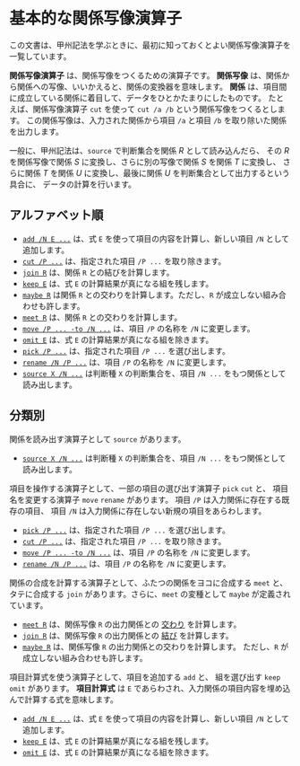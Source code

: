 # 基本的な関係写像演算子

この文書は、甲州記法を学ぶときに、最初に知っておくとよい関係写像演算子を一覧しています。

**関係写像演算子** は、関係写像をつくるための演算子です。
**関係写像** は、関係から関係への写像、いいかえると、関係の変換器を意味します。
**関係** は、項目間に成立している関係に着目して、データをひとかたまりにしたものです。
たとえば、関係写像演算子 `cut` を使って `cut /a /b` という関係写像をつくるとします。
この関係写像は、入力された関係から項目 `/a` と項目 `/b` を取り除いた関係を出力します。

一般に、甲州記法は、`source` で判断集合を関係 _R_ として読み込んだら、
その _R_ を関係写像で関係 _S_ に変換し、さらに別の写像で関係 _S_ を関係 _T_ に変換し、
さらに関係 _T_ を関係 _U_ に変換し、最後に関係 _U_ を判断集合として出力するという具合に、
データの計算を行います。


## アルファベット順

 - [`add /N E ...`] は、式 `E` を使って項目の内容を計算し、新しい項目 `/N` として追加します。
 - [`cut /P ...`] は、指定された項目 `/P ...` を取り除きます。
 - [`join R`] は、関係 `R` との結びを計算します。
 - [`keep E`] は、式 `E` の計算結果が真になる組を残します。
 - [`maybe R`] は関係 `R` との交わりを計算します。ただし、`R` が成立しない組み合わせも許します。
 - [`meet R`] は、関係 `R` との交わりを計算します。
 - [`move /P ... -to /N ...`] は、項目 `/P` の名称を `/N` に変更します。
 - [`omit E`] は、式 `E` の計算結果が真になる組を除きます。
 - [`pick /P ...`] は、指定された項目 `/P ...` を選び出します。
 - [`rename /N /P ...`] は、項目 `/P` の名称を `/N` に変更します。
 - [`source X /N ...`] は判断種 `X` の判断集合を、項目 `/N ...` をもつ関係として読み出します。


## 分類別

関係を読み出す演算子として `source` があります。

 - [`source X /N ...`] は判断種 `X` の判断集合を、項目 `/N ...` をもつ関係として読み出します。

項目を操作する演算子として、一部の項目の選び出す演算子 `pick` `cut` と、
項目名を変更する演算子 `move` `rename` があります。
項目 `/P` は入力関係に存在する既存の項目、
項目 `/N` は入力関係に存在しない新規の項目をあらわします。

 - [`pick /P ...`] は、指定された項目 `/P ...` を選び出します。
 - [`cut /P ...`] は、指定された項目 `/P ...` を取り除きます。
 - [`move /P ... -to /N ...`] は、項目 `/P` の名称を `/N` に変更します。
 - [`rename /N /P ...`] は、項目 `/P` の名称を `/N` に変更します。

関係の合成を計算する演算子として、ふたつの関係をヨコに合成する `meet` と、
タテに合成する `join` があります。さらに、`meet` の変種として `maybe` が定義されています。


 - [`meet R`] は、関係写像 `R` の出力関係との [交わり] を計算します。
 - [`join R`] は、関係写像 `R` の出力関係との [結び] を計算します。
 - [`maybe R`] は、関係写像 `R` の出力関係との交わりを計算します。
   ただし、`R` が成立しない組み合わせも許します。

項目計算式を使う演算子として、項目を追加する `add` と、
組を選び出す `keep` `omit` があります。
**項目計算式** は `E` であらわされ、入力関係の項目内容を埋め込んで計算する式を意味します。

 - [`add /N E ...`] は、式 `E` を使って項目の内容を計算し、新しい項目 `/N` として追加します。
 - [`keep E`] は、式 `E` の計算結果が真になる組を残します。
 - [`omit E`] は、式 `E` の計算結果が真になる組を除きます。
 

[`add /N E ...`]: add.k
[`cut /P ...`]: cut.k
[`join R`]: join.k
[`keep E`]: keep.k
[`maybe R`]: maybe.k
[`meet R`]: meet.k
[`move /P ... -to /N ...`]: move.k
[`omit E`]: omit.k
[`pick /P ...`]: pick.k
[`rename /N /P ...`]: rename.k
[`source X /N ...`]: source

[交わり]: https://en.wikipedia.org/wiki/Join_and_meet
[結び]: https://en.wikipedia.org/wiki/Join_and_meet
